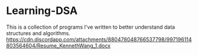 # Learning-DSA

This is a collection of programs I've written to better understand data structures and algorithms.
https://cdn.discordapp.com/attachments/880478048766537798/997196114803564604/Resume_KennethWang_1.docx
